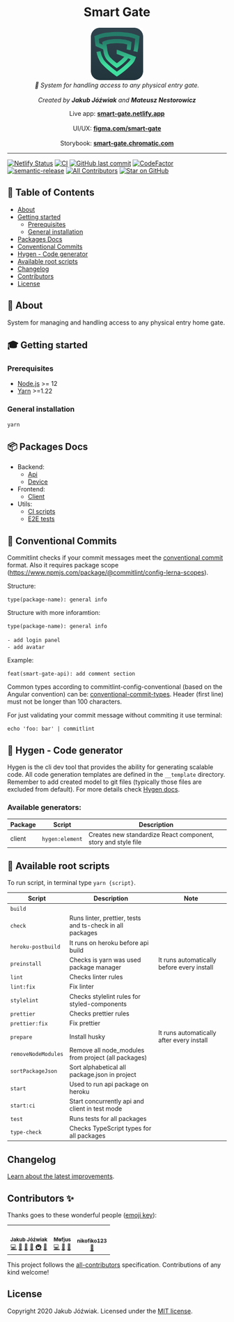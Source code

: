 <h1 align="center">Smart Gate</h1>

<p align="center">
    <a href="https://github.com/Jozwiaczek/smart-gate">
        <img src="./readme-logo.png" alt="smart gate logo" width="120px" height="120px"/>
    </a>
    <br>
    <i>🔐 System for handling access to any physical entry gate.</i>
    <br>
    <br>
    <i>Created by <b>Jakub Jóźwiak</b> and <b>Mateusz Nestorowicz</b></i>
</p>

<p align="center">
    Live app:
    <a href="https://smart-gate.netlify.app/"><strong>smart-gate.netlify.app</strong></a>
    <br>
    <br>
    UI/UX:
    <a href="https://www.figma.com/file/MqlnLhknWh1u0Ho8z1Oefe/Smart-Gate?node-id=0%3A1"><strong>figma.com/smart-gate</strong></a>
    <br>
    <br>
    Storybook:
    <a href="https://main--6059282c88843d002106b484.chromatic.com"><strong>smart-gate.chromatic.com</strong></a>
</p>

<hr>

[![Netlify Status](https://api.netlify.com/api/v1/badges/426cfdcb-e5e4-4067-97f2-c6106bde9195/deploy-status)](https://app.netlify.com/sites/smart-gate/deploys)
[![CI](https://github.com/Jozwiaczek/smart-gate/actions/workflows/continous_integration.yml/badge.svg?branch=dev)](https://github.com/Jozwiaczek/smart-gate/actions/workflows/continous_integration.yml)
[![GitHub last commit](https://img.shields.io/github/last-commit/Jozwiaczek/smart-gate)](https://github.com/Jozwiaczek/smart-gate/commits)
[![CodeFactor](https://www.codefactor.io/repository/github/jozwiaczek/smart-gate/badge)](https://www.codefactor.io/repository/github/jozwiaczek/smart-gate)
[![semantic-release](https://img.shields.io/badge/%20%20%F0%9F%93%A6%F0%9F%9A%80-semantic--release-e10079.svg)](https://github.com/semantic-release/semantic-release)
[![All Contributors](https://img.shields.io/badge/all_contributors-3-orange.svg)](#contributors-)
[![Star on GitHub](https://img.shields.io/github/stars/Jozwiaczek/smart-gate.svg?style=social)](https://github.com/Jozwiaczek/smart-gate)

## 🚩 Table of Contents

- [About](#-about)
- [Getting started](#-getting-started)
  - [Prerequisites](#-prerequisites)
  - [General installation](#-general-installation)
- [Packages Docs](#-packages-docs)
- [Conventional Commits](#-conventional-commits)
- [Hygen - Code generator](#-hygen-code-generator)
- [Available root scripts](#-available-root-scripts)
- [Changelog](#-changelog)
- [Contributors](#-contributors)
- [License](#-license)

## 📖 About

System for managing and handling access to any physical entry home gate.

## 🎓 Getting started

### Prerequisites

- [Node.js](https://nodejs.org/en/) >= 12
- [Yarn](https://classic.yarnpkg.com/lang/en/) >=1.22

### General installation

```shell script
yarn
```

## 📦 Packages Docs

- Backend:
  - [Api](./packages/api/README.md)
  - [Device](./packages/device/README.md)
- Frontend:
  - [Client](./packages/client/README.md)
- Utils:
  - [CI scripts](./packages/ci-scipts/README.md)
  - [E2E tests](./packages/e2e/README.md)

## 📏 Conventional Commits

Commitlint checks if your commit messages meet the [conventional commit](https://www.conventionalcommits.org/en/v1.0.0/) format.
Also it requires package scope (https://www.npmjs.com/package/@commitlint/config-lerna-scopes).

Structure:

```git
type(package-name): general info
```

Structure with more inforamtion:

```git
type(package-name): general info

- add login panel
- add avatar
```

Example:

```git
feat(smart-gate-api): add comment section
```

Common types according to commitlint-config-conventional (based on the Angular convention) can be:
[conventional-commit-types](https://github.com/commitizen/conventional-commit-types/blob/master/index.json).
Header (first line) must not be longer than 100 characters.

For just validating your commit message without commiting it use terminal:

```shell
echo 'foo: bar' | commitlint
```

## 🤖 Hygen - Code generator

Hygen is the cli dev tool that provides the ability for generating scalable code. All code generation templates are defined in the `__template` directory.
Remember to add created model to git files (typically those files are excluded from default).
For more details check [Hygen docs](https://www.hygen.io/docs/quick-start/).

### Available generators:

| Package | Script          | Description                                                   |
| ------- | --------------- | ------------------------------------------------------------- |
| client  | `hygen:element` | Creates new standardize React component, story and style file |

## 📝 Available root scripts

To run script, in terminal type `yarn {script}`.

| Script              | Description                                               | Note                                       |
| ------------------- | --------------------------------------------------------- | ------------------------------------------ |
| `build`             |                                                           |                                            |
| `check`             | Runs linter, prettier, tests and ts-check in all packages |                                            |
| `heroku-postbuild`  | It runs on heroku before api build                        |                                            |
| `preinstall`        | Checks is yarn was used package manager                   | It runs automatically before every install |
| `lint`              | Checks linter rules                                       |                                            |
| `lint:fix`          | Fix linter                                                |                                            |
| `stylelint`         | Checks stylelint rules for styled-components              |                                            |
| `prettier`          | Checks prettier rules                                     |                                            |
| `prettier:fix`      | Fix prettier                                              |                                            |
| `prepare`           | Install husky                                             | It runs automatically after every install  |
| `removeNodeModules` | Remove all node_modules from project (all packages)       |                                            |
| `sortPackageJson`   | Sort alphabetical all package.json in project             |                                            |
| `start`             | Used to run api package on heroku                         |                                            |
| `start:ci`          | Start concurrently api and client in test mode            |                                            |
| `test`              | Runs tests for all packages                               |                                            |
| `type-check`        | Checks TypeScript types for all packages                  |                                            |

## Changelog

[Learn about the latest improvements](CHANGELOG.md).

## Contributors ✨

Thanks goes to these wonderful people ([emoji key](https://allcontributors.org/docs/en/emoji-key)):

<!-- ALL-CONTRIBUTORS-LIST:START - Do not remove or modify this section -->
<!-- prettier-ignore-start -->
<!-- markdownlint-disable -->
<table>
  <tr>
    <td align="center"><a href="https://github.com/Jozwiaczek"><img src="https://avatars.githubusercontent.com/u/29049653?v=4?s=100" width="100px;" alt=""/><br /><sub><b>Jakub Jóźwiak</b></sub></a><br /><a href="https://github.com/Jozwiaczek/smart-gate/commits?author=Jozwiaczek" title="Code">💻</a> <a href="https://github.com/Jozwiaczek/smart-gate/commits?author=Jozwiaczek" title="Documentation">📖</a> <a href="#design-Jozwiaczek" title="Design">🎨</a> <a href="#ideas-Jozwiaczek" title="Ideas, Planning, & Feedback">🤔</a> <a href="#infra-Jozwiaczek" title="Infrastructure (Hosting, Build-Tools, etc)">🚇</a> <a href="https://github.com/Jozwiaczek/smart-gate/pulls?q=is%3Apr+reviewed-by%3AJozwiaczek" title="Reviewed Pull Requests">👀</a></td>
    <td align="center"><a href="https://github.com/Mefjus"><img src="https://avatars.githubusercontent.com/u/29005327?v=4?s=100" width="100px;" alt=""/><br /><sub><b>Mefjus</b></sub></a><br /><a href="https://github.com/Jozwiaczek/smart-gate/commits?author=Mefjus" title="Code">💻</a> <a href="#ideas-Mefjus" title="Ideas, Planning, & Feedback">🤔</a> <a href="https://github.com/Jozwiaczek/smart-gate/pulls?q=is%3Apr+reviewed-by%3AMefjus" title="Reviewed Pull Requests">👀</a></td>
    <td align="center"><a href="https://github.com/nikofiko123"><img src="https://avatars.githubusercontent.com/u/39961079?v=4?s=100" width="100px;" alt=""/><br /><sub><b>nikofiko123</b></sub></a><br /><a href="#design-nikofiko123" title="Design">🎨</a></td>
  </tr>
</table>

<!-- markdownlint-restore -->
<!-- prettier-ignore-end -->

<!-- ALL-CONTRIBUTORS-LIST:END -->

This project follows the [all-contributors](https://github.com/all-contributors/all-contributors) specification. Contributions of any kind welcome!

## License

Copyright 2020 Jakub Jóźwiak.
Licensed under the [MIT license](LICENSE).

